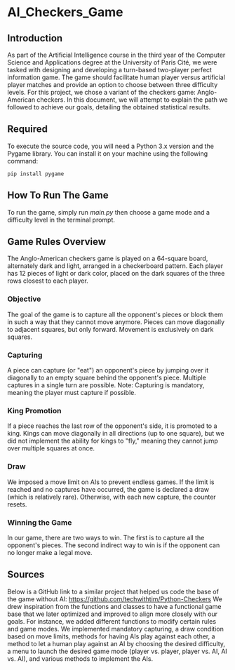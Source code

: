 
# AI_Checkers_Game

## Introduction
As part of the Artificial Intelligence course in the third year of the Computer Science and Applications degree at the University of Paris Cité, we were tasked with designing and developing a turn-based two-player perfect information game. The game should facilitate human player versus artificial player matches and provide an option to choose between three difficulty levels. For this project, we chose a variant of the checkers game: Anglo-American checkers. In this document, we will attempt to explain the path we followed to achieve our goals, detailing the obtained statistical results.

## Required
To execute the source code, you will need a Python 3.x version and the Pygame library. You can install it on your machine using the following command:

    pip install pygame

## How To Run The Game
To run the game, simply run *main.py* then choose a game mode and a difficulty level in the terminal prompt.

## Game Rules Overview
The Anglo-American checkers game is played on a 64-square board, alternately dark and light, arranged in a checkerboard pattern. Each player has 12 pieces of light or dark color, placed on the dark squares of the three rows closest to each player.

### Objective
The goal of the game is to capture all the opponent's pieces or block them in such a way that they cannot move anymore. Pieces can move diagonally to adjacent squares, but only forward. Movement is exclusively on dark squares.

### Capturing
A piece can capture (or "eat") an opponent's piece by jumping over it diagonally to an empty square behind the opponent's piece. Multiple captures in a single turn are possible. Note: Capturing is mandatory, meaning the player must capture if possible.

### King Promotion
If a piece reaches the last row of the opponent's side, it is promoted to a king. Kings can move diagonally in all directions (up to one square), but we did not implement the ability for kings to "fly," meaning they cannot jump over multiple squares at once.

### Draw
We imposed a move limit on AIs to prevent endless games. If the limit is reached and no captures have occurred, the game is declared a draw (which is relatively rare). Otherwise, with each new capture, the counter resets.

### Winning the Game
In our game, there are two ways to win. The first is to capture all the opponent's pieces. The second indirect way to win is if the opponent can no longer make a legal move.

## Sources
Below is a GitHub link to a similar project that helped us code the base of the game without AI: https://github.com/techwithtim/Python-Checkers
We drew inspiration from the functions and classes to have a functional game base that we later optimized and improved to align more closely with our goals. For instance, we added different functions to modify certain rules and game modes. We implemented mandatory capturing, a draw condition based on move limits, methods for having AIs play against each other, a method to let a human play against an AI by choosing the desired difficulty, a menu to launch the desired game mode (player vs. player, player vs. AI, AI vs. AI), and various methods to implement the AIs.
